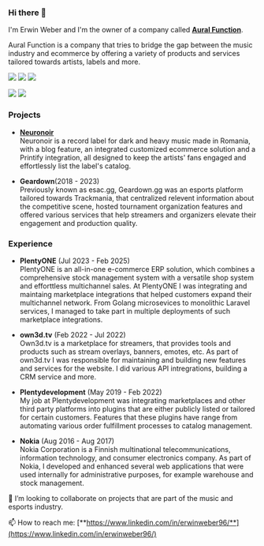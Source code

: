 ### Hi there 👋

I'm Erwin Weber and I'm the owner of a company called [**Aural Function**](https://aural-function.com).

Aural Function is a company that tries to bridge the gap between the music industry and ecommerce by offering a variety of products and services tailored towards artists, labels and more.


[![](https://img.shields.io/twitch/status/erwinweber?style=social)](https://twitch.tv/erwinweber)
[![](https://img.shields.io/twitter/follow/erwinweber96?style=social)](https://twitter.com/erwinweber96)
[![](https://img.shields.io/badge/Linkedin-black?logo=linkedin&logoColor=white&style=flat&color=0077b5)](https://www.linkedin.com/in/erwinweber96/)

[![](https://img.shields.io/badge/Fiverr-black?logo=fiverr&logoColor=white&style=flat&color=00b22d)](https://www.fiverr.com/erwinweber)
[![](https://img.shields.io/badge/Freelancer-black?logo=freelancer&logoColor=white&style=flat&color=2f7fc1)](https://www.freelancer.com/u/erwinweber)

### Projects

- [**Neuronoir**](https://neuronoir.art)    
Neuronoir is a record label for dark and heavy music made in Romania, with a blog feature, an integrated customized ecommerce solution and a Printify integration, all designed to keep the artists' fans engaged and effortlessly list the label's catalog.

- **Geardown**(2018 - 2023)    
Previously known as esac.gg, Geardown.gg was an esports platform tailored towards Trackmania, that centralized relevent information about the competitive scene, hosted tournament organization features and offered various services that help streamers and organizers elevate their engagement and production quality.


### Experience

- **PlentyONE** (Jul 2023 - Feb 2025)    
PlentyONE is an all-in-one e-commerce ERP solution, which combines a comprehensive stock management system with a versatile shop system and 
efforttless multichannel sales.
At PlentyONE I was integrating and maintaing marketplace integrations that helped customers expand their multichannel network.
From Golang microsevices to monolithic Laravel services, I managed to take part in multiple deployments of such marketplace integrations.

- **own3d.tv** (Feb 2022 - Jul 2022)    
Own3d.tv is a marketplace for streamers, that provides tools and products such as stream overlays, banners, emotes, etc.
As part of own3d.tv I was responsible for maintaining and building new features and services for the website. 
I did various API intregrations, building a CRM service and more.

- **Plentydevelopment** (May 2019 - Feb 2022)    
My job at Plentydevelopment was integrating marketplaces and other third party platforms into plugins that are either publicly listed or tailored for certain 
customers. Features that these plugins have range from automating various order fulfillment processes to catalog management.

- **Nokia** (Aug 2016 - Aug 2017)  
Nokia Corporation is a Finnish multinational telecommunications, information technology, and consumer electronics company. 
As part of Nokia, I developed and enhanced several web applications that were used internally for administrative purposes, for example warehouse and stock management.

👯 I’m looking to collaborate on projects that are part of the music and esports industry. 

📫 How to reach me: [**https://www.linkedin.com/in/erwinweber96/**](https://www.linkedin.com/in/erwinweber96/)
